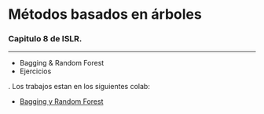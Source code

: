 # Métodos basados en árboles 
### Capitulo 8 de ISLR. 
--- 
- Bagging & Random Forest
- Ejercicios 

. Los trabajos estan en los siguientes colab: 
- <a href=" https://colab.research.google.com/drive/1aKwRsOudrcZEVnVji0-0EB_UdDJGknqj?usp=sharing "> Bagging y Random Forest </a>


